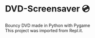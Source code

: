 # DVD-Screensaver 💿
Bouncy DVD made in Python with Pygame <br />
This project was imported from Repl.it.
